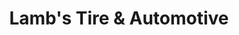 ---
title: "Lamb's Tire & Automotive"
url: /leander/lambs-tire-und-automotive/
shop: Autowerkstatt
---
